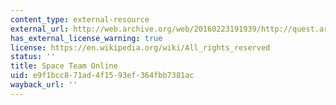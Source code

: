```yaml
---
content_type: external-resource
external_url: http://web.archive.org/web/20160223191939/http://quest.arc.nasa.gov/space/teachers/suited/0content.html
has_external_license_warning: true
license: https://en.wikipedia.org/wiki/All_rights_reserved
status: ''
title: Space Team Online
uid: e9f1bcc8-71ad-4f15-93ef-364fbb7381ac
wayback_url: ''
---
```

